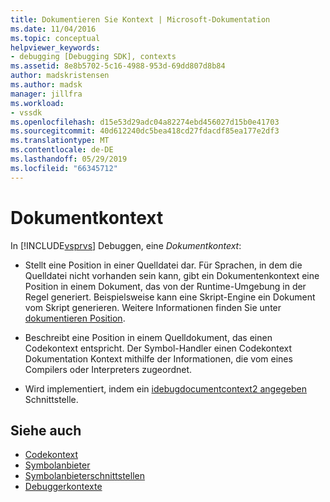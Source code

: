 ```yaml
---
title: Dokumentieren Sie Kontext | Microsoft-Dokumentation
ms.date: 11/04/2016
ms.topic: conceptual
helpviewer_keywords:
- debugging [Debugging SDK], contexts
ms.assetid: 8e8b5702-5c16-4988-953d-69dd807d8b84
author: madskristensen
ms.author: madsk
manager: jillfra
ms.workload:
- vssdk
ms.openlocfilehash: d15e53d29adc04a82274ebd456027d15b0e41703
ms.sourcegitcommit: 40d612240dc5bea418cd27fdacdf85ea177e2df3
ms.translationtype: MT
ms.contentlocale: de-DE
ms.lasthandoff: 05/29/2019
ms.locfileid: "66345712"
---
```

# <a name="document-context"></a>Dokumentkontext
In [!INCLUDE[vsprvs](../../code-quality/includes/vsprvs_md.md)] Debuggen, eine *Dokumentkontext*:

- Stellt eine Position in einer Quelldatei dar. Für Sprachen, in dem die Quelldatei nicht vorhanden sein kann, gibt ein Dokumentenkontext eine Position in einem Dokument, das von der Runtime-Umgebung in der Regel generiert. Beispielsweise kann eine Skript-Engine ein Dokument vom Skript generieren. Weitere Informationen finden Sie unter [dokumentieren Position](../../extensibility/debugger/document-position.md).

- Beschreibt eine Position in einem Quelldokument, das einen Codekontext entspricht. Der Symbol-Handler einen Codekontext Dokumentation Kontext mithilfe der Informationen, die vom eines Compilers oder Interpreters zugeordnet.

- Wird implementiert, indem ein [idebugdocumentcontext2 angegeben](../../extensibility/debugger/reference/idebugdocumentcontext2.md) Schnittstelle.

## <a name="see-also"></a>Siehe auch
- [Codekontext](../../extensibility/debugger/code-context.md)
- [Symbolanbieter](../../extensibility/debugger/symbol-provider.md)
- [Symbolanbieterschnittstellen](../../extensibility/debugger/reference/symbol-provider-interfaces.md)
- [Debuggerkontexte](../../extensibility/debugger/debugger-contexts.md)